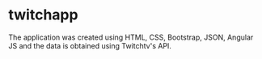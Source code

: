 # twitchapp
The application was created using HTML, CSS, Bootstrap, JSON, Angular JS and the data is obtained using Twitchtv's API.
